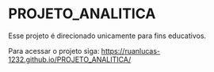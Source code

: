 # PROJETO_ANALITICA
Esse projeto é direcionado unicamente para fins educativos.

Para acessar o projeto siga: https://ruanlucas-1232.github.io/PROJETO_ANALITICA/
